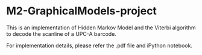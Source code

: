 # M2-GraphicalModels-project

This is an implementation of Hidden Markov Model and the Viterbi algorithm to decode the scanline of a UPC-A barcode.

For implementation details, please refer the .pdf file and iPython notebook.
